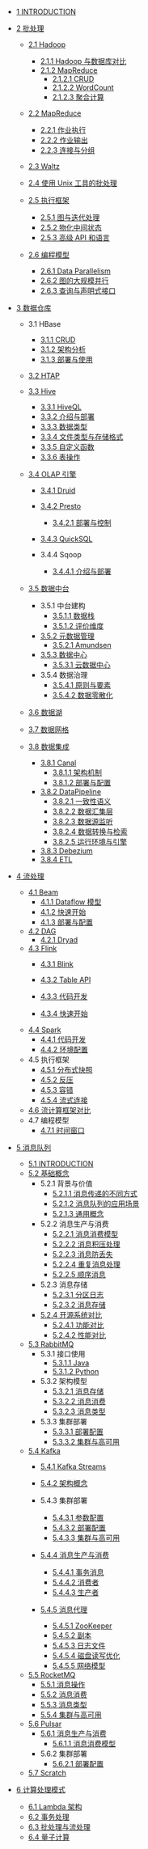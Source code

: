   - [1 INTRODUCTION](/INTRODUCTION.md)
  - [2 批处理](/批处理/README.md)
    - [2.1 Hadoop](/批处理/Hadoop/README.md)
      - [2.1.1 Hadoop 与数据库对比](/批处理/Hadoop/Hadoop%20与数据库对比.md)
      - [2.1.2 MapReduce](/批处理/Hadoop/MapReduce/README.md)
        - [2.1.2.1 CRUD](/批处理/Hadoop/MapReduce/CRUD.md)
        - [2.1.2.2 WordCount](/批处理/Hadoop/MapReduce/WordCount.md)
        - [2.1.2.3 聚合计算](/批处理/Hadoop/MapReduce/聚合计算.md)
    - [2.2 MapReduce](/批处理/MapReduce/README.md)
      - [2.2.1 作业执行](/批处理/MapReduce/作业执行.md)
      - [2.2.2 作业输出](/批处理/MapReduce/作业输出.md)
      - [2.2.3 连接与分组](/批处理/MapReduce/连接与分组.md)
    - [2.3 Waltz](/批处理/Waltz/README.md)
      
    - [2.4 使用 Unix 工具的批处理](/批处理/使用%20Unix%20工具的批处理.md)
    - [2.5 执行框架](/批处理/执行框架/README.md)
      - [2.5.1 图与迭代处理](/批处理/执行框架/图与迭代处理.md)
      - [2.5.2 物化中间状态](/批处理/执行框架/物化中间状态.md)
      - [2.5.3 高级 API 和语言](/批处理/执行框架/高级%20API%20和语言.md)
    - [2.6 编程模型](/批处理/编程模型/README.md)
      - [2.6.1 Data Parallelism](/批处理/编程模型/Data%20Parallelism.md)
      - [2.6.2 图的大规模并行](/批处理/编程模型/图的大规模并行.md)
      - [2.6.3 查询与声明式接口](/批处理/编程模型/查询与声明式接口.md)
  - [3 数据仓库](/数据仓库/README.md)
    - 3.1 HBase
      - [3.1.1 CRUD](/数据仓库/HBase/CRUD.md)
      - [3.1.2 架构分析](/数据仓库/HBase/架构分析.md)
      - [3.1.3 部署与使用](/数据仓库/HBase/部署与使用.md)
    - [3.2 HTAP](/数据仓库/HTAP/README.md)
      
    - [3.3 Hive](/数据仓库/Hive/README.md)
      - [3.3.1 HiveQL](/数据仓库/Hive/HiveQL.md)
      - [3.3.2 介绍与部署](/数据仓库/Hive/介绍与部署.md)
      - [3.3.3 数据类型](/数据仓库/Hive/数据类型.md)
      - [3.3.4 文件类型与存储格式](/数据仓库/Hive/文件类型与存储格式.md)
      - [3.3.5 自定义函数](/数据仓库/Hive/自定义函数.md)
      - [3.3.6 表操作](/数据仓库/Hive/表操作.md)
    - [3.4 OLAP 引擎](/数据仓库/OLAP%20引擎/README.md)
      - [3.4.1 Druid](/数据仓库/OLAP%20引擎/Druid/README.md)
        
      - [3.4.2 Presto](/数据仓库/OLAP%20引擎/Presto/README.md)
        - [3.4.2.1 部署与控制](/数据仓库/OLAP%20引擎/Presto/部署与控制.md)
      - [3.4.3 QuickSQL](/数据仓库/OLAP%20引擎/QuickSQL/README.md)
        
      - 3.4.4 Sqoop
        - [3.4.4.1 介绍与部署](/数据仓库/OLAP%20引擎/Sqoop/介绍与部署.md)
    - [3.5 数据中台](/数据仓库/数据中台/README.md)
      - 3.5.1 中台建构
        - [3.5.1.1 数据栈](/数据仓库/数据中台/中台建构/数据栈.md)
        - [3.5.1.2 评价维度](/数据仓库/数据中台/中台建构/评价维度.md)
      - [3.5.2 元数据管理](/数据仓库/数据中台/元数据管理/README.md)
        - [3.5.2.1 Amundsen](/数据仓库/数据中台/元数据管理/Amundsen.md)
      - [3.5.3 数据中心](/数据仓库/数据中台/数据中心/README.md)
        - [3.5.3.1 云数据中心](/数据仓库/数据中台/数据中心/云数据中心.md)
      - 3.5.4 数据治理
        - [3.5.4.1 原则与要素](/数据仓库/数据中台/数据治理/原则与要素.md)
        - [3.5.4.2 数据零散化](/数据仓库/数据中台/数据治理/数据零散化.md)
    - [3.6 数据湖](/数据仓库/数据湖/README.md)
      
    - [3.7 数据网格](/数据仓库/数据网格/README.md)
      
    - [3.8 数据集成](/数据仓库/数据集成/README.md)
      - [3.8.1 Canal](/数据仓库/数据集成/Canal/README.md)
        - [3.8.1.1 架构机制](/数据仓库/数据集成/Canal/架构机制.md)
        - [3.8.1.2 部署与配置](/数据仓库/数据集成/Canal/部署与配置.md)
      - [3.8.2 DataPipeline](/数据仓库/数据集成/DataPipeline/README.md)
        - [3.8.2.1 一致性语义](/数据仓库/数据集成/DataPipeline/一致性语义.md)
        - [3.8.2.2 数据汇集层](/数据仓库/数据集成/DataPipeline/数据汇集层.md)
        - [3.8.2.3 数据源监听](/数据仓库/数据集成/DataPipeline/数据源监听.md)
        - [3.8.2.4 数据转换与检索](/数据仓库/数据集成/DataPipeline/数据转换与检索.md)
        - [3.8.2.5 运行环境与引擎](/数据仓库/数据集成/DataPipeline/运行环境与引擎.md)
      - [3.8.3 Debezium](/数据仓库/数据集成/Debezium.md)
      - [3.8.4 ETL](/数据仓库/数据集成/ETL/README.md)
        
  - [4 流处理](/流处理/README.md)
    - [4.1 Beam](/流处理/Beam/README.md)
      - [4.1.1 Dataflow 模型](/流处理/Beam/Dataflow%20模型.md)
      - [4.1.2 快速开始](/流处理/Beam/快速开始.md)
      - [4.1.3 部署与配置](/流处理/Beam/部署与配置.md)
    - [4.2 DAG](/流处理/DAG/README.md)
      - [4.2.1 Dryad](/流处理/DAG/Dryad.md)
    - [4.3 Flink](/流处理/Flink/README.md)
      - [4.3.1 Blink](/流处理/Flink/Blink/README.md)
        
      - [4.3.2 Table API](/流处理/Flink/Table%20API.md)
      - [4.3.3 代码开发](/流处理/Flink/代码开发.md)
      - [4.3.4 快速开始](/流处理/Flink/快速开始.md)
    - [4.4 Spark](/流处理/Spark/README.md)
      - [4.4.1 代码开发](/流处理/Spark/代码开发.md)
      - [4.4.2 环境配置](/流处理/Spark/环境配置.md)
    - 4.5 执行框架
      - [4.5.1 分布式快照](/流处理/执行框架/分布式快照.md)
      - [4.5.2 反压](/流处理/执行框架/反压.md)
      - [4.5.3 容错](/流处理/执行框架/容错.md)
      - [4.5.4 流式连接](/流处理/执行框架/流式连接.md)
    - [4.6 流计算框架对比](/流处理/流计算框架对比.md)
    - 4.7 编程模型
      - [4.7.1 时间窗口](/流处理/编程模型/时间窗口.md)
  - [5 消息队列](/消息队列/README.md)
    - [5.1 INTRODUCTION](/消息队列/INTRODUCTION.md)
    - [5.2 基础概念](/消息队列/基础概念/README.md)
      - 5.2.1 背景与价值
        - [5.2.1.1 消息传递的不同方式](/消息队列/基础概念/背景与价值/消息传递的不同方式.md)
        - [5.2.1.2 消息队列的应用场景](/消息队列/基础概念/背景与价值/消息队列的应用场景.md)
        - [5.2.1.3 通用概念](/消息队列/基础概念/背景与价值/通用概念.md)
      - 5.2.2 消息生产与消费
        - [5.2.2.1 消息消费模型](/消息队列/基础概念/消息生产与消费/消息消费模型.md)
        - [5.2.2.2 消息积压处理](/消息队列/基础概念/消息生产与消费/消息积压处理.md)
        - [5.2.2.3 消息防丢失](/消息队列/基础概念/消息生产与消费/消息防丢失.md)
        - [5.2.2.4 重复消息处理](/消息队列/基础概念/消息生产与消费/重复消息处理.md)
        - [5.2.2.5 顺序消息](/消息队列/基础概念/消息生产与消费/顺序消息.md)
      - 5.2.3 消息存储
        - [5.2.3.1 分区日志](/消息队列/基础概念/消息存储/分区日志.md)
        - [5.2.3.2 消息存储](/消息队列/基础概念/消息存储/消息存储.md)
      - [5.2.4 开源系统对比](/消息队列/基础概念/开源系统对比/README.md)
        - [5.2.4.1 功能对比](/消息队列/基础概念/开源系统对比/功能对比.md)
        - [5.2.4.2 性能对比](/消息队列/基础概念/开源系统对比/性能对比.md)
    - [5.3 RabbitMQ](/消息队列/RabbitMQ/README.md)
      - 5.3.1 接口使用
        - [5.3.1.1 Java](/消息队列/RabbitMQ/接口使用/Java.md)
        - [5.3.1.2 Python](/消息队列/RabbitMQ/接口使用/Python.md)
      - 5.3.2 架构模型
        - [5.3.2.1 消息存储](/消息队列/RabbitMQ/架构模型/消息存储.md)
        - [5.3.2.2 消息消费](/消息队列/RabbitMQ/架构模型/消息消费.md)
        - [5.3.2.3 消息类型](/消息队列/RabbitMQ/架构模型/消息类型.md)
      - 5.3.3 集群部署
        - [5.3.3.1 部署配置](/消息队列/RabbitMQ/集群部署/部署配置.md)
        - [5.3.3.2 集群与高可用](/消息队列/RabbitMQ/集群部署/集群与高可用.md)
    - [5.4 Kafka](/消息队列/Kafka/README.md)
      - [5.4.1 Kafka Streams](/消息队列/Kafka/Kafka%20Streams/README.md)
        
      - [5.4.2 架构概念](/消息队列/Kafka/架构概念.md)
      - 5.4.3 集群部署
        - [5.4.3.1 参数配置](/消息队列/Kafka/集群部署/参数配置.md)
        - [5.4.3.2 部署配置](/消息队列/Kafka/集群部署/部署配置.md)
        - [5.4.3.3 集群与高可用](/消息队列/Kafka/集群部署/集群与高可用.md)
      - [5.4.4 消息生产与消费](/消息队列/Kafka/消息生产与消费/README.md)
        - [5.4.4.1 事务消息](/消息队列/Kafka/消息生产与消费/事务消息.md)
        - [5.4.4.2 消费者](/消息队列/Kafka/消息生产与消费/消费者.md)
        - [5.4.4.3 生产者](/消息队列/Kafka/消息生产与消费/生产者.md)
      - [5.4.5 消息代理](/消息队列/Kafka/消息代理/README.md)
        - [5.4.5.1 ZooKeeper](/消息队列/Kafka/消息代理/ZooKeeper.md)
        - [5.4.5.2 副本](/消息队列/Kafka/消息代理/副本.md)
        - [5.4.5.3 日志文件](/消息队列/Kafka/消息代理/日志文件.md)
        - [5.4.5.4 磁盘读写优化](/消息队列/Kafka/消息代理/磁盘读写优化.md)
        - [5.4.5.5 网络模型](/消息队列/Kafka/消息代理/网络模型.md)
    - [5.5 RocketMQ](/消息队列/RocketMQ/README.md)
      - [5.5.1 消息操作](/消息队列/RocketMQ/消息操作.md)
      - [5.5.2 消息消费](/消息队列/RocketMQ/消息消费.md)
      - [5.5.3 消息类型](/消息队列/RocketMQ/消息类型.md)
      - [5.5.4 集群与高可用](/消息队列/RocketMQ/集群与高可用.md)
    - [5.6 Pulsar](/消息队列/Pulsar/README.md)
      - [5.6.1 消息生产与消费](/消息队列/Pulsar/消息生产与消费/README.md)
        - [5.6.1.1 消息消费模型](/消息队列/Pulsar/消息生产与消费/消息消费模型.md)
      - 5.6.2 集群部署
        - [5.6.2.1 部署配置](/消息队列/Pulsar/集群部署/部署配置.md)
    - [5.7 Scratch](/消息队列/Scratch/README.md)
      
  - [6 计算处理模式](/计算处理模式/README.md)
    - [6.1 Lambda 架构](/计算处理模式/Lambda%20架构.md)
    - [6.2 事务处理](/计算处理模式/事务处理.md)
    - [6.3 批处理与流处理](/计算处理模式/批处理与流处理.md)
    - [6.4 量子计算](/计算处理模式/量子计算/README.md)
      